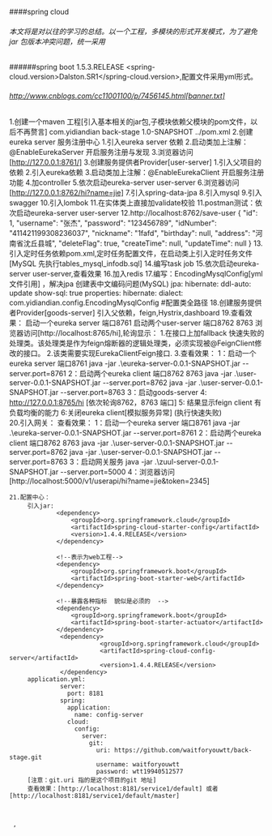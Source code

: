 ####spring cloud
###### 本文将是对以往的学习的总结。以一个工程，多模块的形式开发模式，为了避免jar 包版本冲突问题，统一采用
######spring boot 1.5.3.RELEASE  <spring-cloud.version>Dalston.SR1</spring-cloud.version>,配置文件采用yml形式。

###### http://www.cnblogs.com/cc11001100/p/7456145.html[banner.txt]

1.创建一个maven 工程[引入基本相关的jar包,子模块依赖父模块的pom文件，以后不再赘言]
  	<parent>
    		<groupId>com.yidiandian</groupId>
    		<artifactId>back-stage</artifactId>
    		<version>1.0-SNAPSHOT</version>
    		<relativePath>../pom.xml</relativePath>
    	</parent>
2.创建eureka server 服务注册中心
    1.引入eureka server 依赖
    2.启动类加上注解：@EnableEurekaServer 开启服务注册与发现
    3.浏览器访问[http://127.0.0.1:8761/]
3.创建服务提供者Provider[user-server]
    1.引入父项目的依赖
    2.引入eureka依赖
    3.启动类加上注解：@EnableEurekaClient 开启服务注册功能
    4.加controller
    5.依次启动eureka-server user-server
    6.浏览器访问[http://127.0.0.1:8762/hi?name=jie]
    7.引入spring-data-jpa
    8.引入mysql
    9.引入swagger
    10.引入lombok
    11.在实体类上直接加validate校验
    11.postman测试：依次启动eureka-server user-server
    12.http://localhost:8762/save-user
      {
          "id": 1,
          "username": "张杰",
          "password": "123456789",
          "idNumber": "411421199308236037",
          "nickname": "1fafd",
          "birthday": null,
          "address": "河南省沈丘县城",
          "deleteFlag": true,
          "createTime": null,
          "updateTime": null
      }
    13.引入定时任务依赖pom.xml,定时任务配置文件，在启动类上引入定时任务文件
        [MySQL 先执行tables_mysql_infodb.sql]
    14.编写task job
    15.依次启动eureka-server user-server,查看效果
    16.加入redis
    17.编写：EncodingMysqlConfig[yml文件引用] ，解决jpa 创建表中文编码问题(MySQL) 
       jpa:
           hibernate:
             ddl-auto: update
           show-sql: true
           properties:
             hibernate:
               dialect: com.yidiandian.config.EncodingMysqlConfig  #配置类全路径
    18.创建服务提供者Provider[goods-server]
       引入父依赖，feign,Hystrix,dashboard
    19.查看效果：
       启动一个eureka server 端口8761
       启动两个user-server 端口8762 8763
       浏览器访问[http://localhost:8765/hi],轮询显示：
       1.在接口上加fallback 快速失败的处理类。该处理类是作为feign熔断器的逻辑处理类，必须实现被@FeignClient修改的接口。
       2.该类需要实现EurekaClientFeign接口.
       3.查看效果：
           1：启动一个eureka server 端口8761
              java -jar .\eureka-server-0.0.1-SNAPSHOT.jar --server.port=8761
           2：启动两个eureka client 端口8762 8763 
              java -jar .\user-server-0.0.1-SNAPSHOT.jar --server.port=8762
              java -jar .\user-server-0.0.1-SNAPSHOT.jar --server.port=8763
           3：启动goods-server
           4: http://127.0.0.1:8765/hi [依次轮询8762，8763 端口] 
           5: 结果显示feign client  有负载均衡的能力
           6:关闭eureka client[模拟服务异常] (执行快速失败)  
    20.引入网关：
         查看效果：
           1：启动一个eureka server 端口8761
              java -jar .\eureka-server-0.0.1-SNAPSHOT.jar --server.port=8761
           2：启动两个eureka client 端口8762 8763 
              java -jar .\user-server-0.0.1-SNAPSHOT.jar --server.port=8762
              java -jar .\user-server-0.0.1-SNAPSHOT.jar --server.port=8763
           3：启动网关服务
              java -jar .\zuul-server-0.0.1-SNAPSHOT.jar --server.port=5000
           4：浏览器访问[http://localhost:5000/v1/userapi/hi?name=jie&token=2345]
           
    21.配置中心：
         引入jar: 
                 <dependency>
                     <groupId>org.springframework.cloud</groupId>
                     <artifactId>spring-cloud-starter-config</artifactId>
                     <version>1.4.4.RELEASE</version>
                 </dependency>
         
                 <!--表示为web工程-->
                 <dependency>
                     <groupId>org.springframework.boot</groupId>
                     <artifactId>spring-boot-starter-web</artifactId>
                 </dependency>
         
                 <!--暴露各种指标  貌似是必须的  -->
                 <dependency>
                     <groupId>org.springframework.boot</groupId>
                     <artifactId>spring-boot-starter-actuator</artifactId>
                 </dependency>
                  <dependency>
                             <groupId>org.springframework.cloud</groupId>
                             <artifactId>spring-cloud-config-server</artifactId>
                             <version>1.4.4.RELEASE</version>
                  </dependency>
         application.yml:
                  server:
                    port: 8181
                  spring:
                    application:
                      name: config-server
                    cloud:
                      config:
                        server:
                          git:
                            uri: https://github.com/waitforyouwtt/back-stage.git
                            username: waitforyouwtt
                            password: wtt19940512577
         [注意：git.uri 指的是这个项目的git 地址]
         查看效果：[http://localhost:8181/service1/default] 或者[http://localhost:8181/service1/default/master]                                   
                  
                     
       
     ,